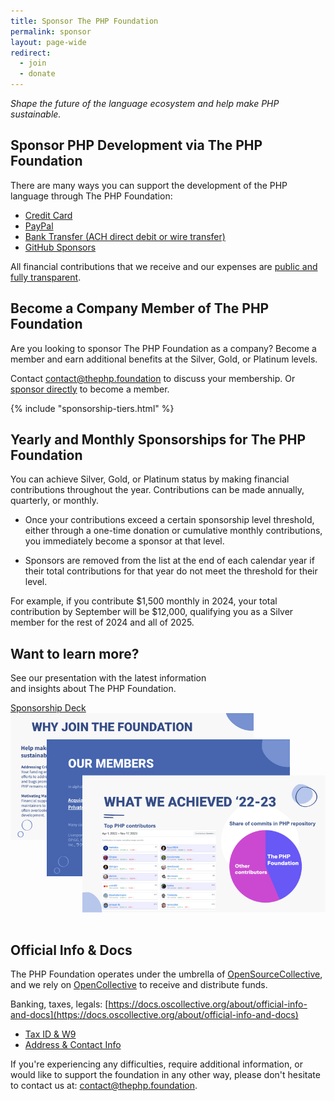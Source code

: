 ```yaml
---
title: Sponsor The PHP Foundation
permalink: sponsor
layout: page-wide
redirect:
  - join
  - donate  
---
```


_Shape the future of the language ecosystem and help make PHP sustainable._

## Sponsor PHP Development via The PHP Foundation

There are many ways you can support the development of the PHP language through&nbsp;The&nbsp;PHP&nbsp;Foundation:

* [Credit Card](https://opencollective.com/phpfoundation/contribute)
* [PayPal](https://opencollective.com/phpfoundation/contribute)
* [Bank Transfer (ACH direct debit or wire transfer)](https://opencollective.com/phpfoundation/contribute)
* [GitHub Sponsors](https://github.com/sponsors/ThePHPF)

All financial contributions that we receive and our expenses are [public and fully transparent](https://opencollective.com/phpfoundation#category-BUDGET).

## Become a Company Member of The PHP Foundation

Are you looking to sponsor The PHP Foundation as a company? Become a member and earn additional benefits at the Silver, Gold, or Platinum levels.

Contact [contact@thephp.foundation](mailto:contact@thephp.foundation) to discuss your membership.
Or [sponsor directly](https://opencollective.com/phpfoundation) to become a member.

{% include "sponsorship-tiers.html" %}

## Yearly and Monthly Sponsorships for The PHP Foundation

You can achieve Silver, Gold, or Platinum status by making financial contributions throughout the year. Contributions can be made annually, quarterly, or monthly.

- Once your contributions exceed a certain sponsorship level threshold, either through a one-time donation or cumulative monthly contributions, you immediately become a sponsor at that level.

- Sponsors are removed from the list at the end of each calendar year if their total contributions for that year do not meet the threshold for their level.

For example, if you contribute $1,500 monthly in 2024, your total contribution by September will be $12,000, qualifying you as a Silver member for the rest of 2024 and all of 2025.

<div class="flex mt-12 mb-12 border-b border-t pt-4">
  <div class="flex-initial w-1/2 pr-2">
<h2 id="membership-deck">Want to learn more?</h2>

See our presentation with the latest information <br>
and insights about The PHP Foundation.

<div class="mt-6">
<a href="https://docs.google.com/presentation/d/1MT7wqcu31DZ7IHheCxWg_Bm01usP0Sh1hBwlqHuqiUE/export/pdf" class="button-link">Sponsorship Deck</a>
</div>
</div>
  <div class="flex-initial w-1/2 ...">
    <img src="/assets/images/slides_img_join.png" alt="">
  </div>
</div>

## Official Info & Docs

The PHP Foundation operates under the umbrella of [OpenSourceCollective](https://www.oscollective.org/), and we rely on [OpenCollective](https://opencollective.com/phpfoundation) to receive and distribute funds.

Banking, taxes, legals:
[https://docs.oscollective.org/about/official-info-and-docs](https://docs.oscollective.org/about/official-info-and-docs)

* [Tax ID & W9](https://docs.oscollective.org/about/official-info-and-docs#tax-id-and-w9)
* [Address & Contact Info](https://docs.oscollective.org/about/official-info-and-docs#address-and-contact-info)

If you're experiencing any difficulties, require additional information, or would like to support the foundation in any other way, please don't hesitate to contact us at: [contact@thephp.foundation](mailto:contact@thephp.foundation).

